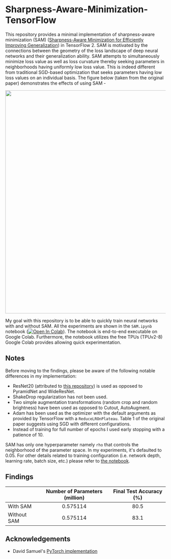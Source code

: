 # Sharpness-Aware-Minimization-TensorFlow
This repository provides a minimal implementation of sharpness-aware minimization (SAM) ([Sharpness-Aware Minimization for Efficiently Improving Generalization](https://arxiv.org/abs/2010.01412)) in TensorFlow 2. SAM is motivated by the connections between the geometry of the loss landscape of deep neural networks and their generalization ability. SAM attempts to simultaneously minimize loss value as well as loss curvature thereby seeking parameters in neighborhoods having uniformly low loss value. This is indeed different from traditional SGD-based optimization that seeks parameters having low loss values on an individual basis. The figure below (taken from the original paper) demonstrates the effects of using SAM - 

<p align="center">
<img src="https://i.ibb.co/1zP7gJN/image.png" width=700></img>
</p>

My goal with this repository is to be able to quickly train neural networks with and without SAM. All the experiments are shown in the `SAM.ipynb` notebook ([![Open In Colab](https://colab.research.google.com/assets/colab-badge.svg)](https://colab.research.google.com/github/sayakpaul/Sharpness-Aware-Minimization-TensorFlow/blob/main/SAM.ipynb)). The notebook is end-to-end executable on Google Colab. Furthermore, the notebook utilizes the free TPUs (TPUv2-8) Google Colab provides allowing quick experimentation.

## Notes

Before moving to the findings, please be aware of the following notable differences in my implementation:

* ResNet20 (attributed to [this repository](https://github.com/GoogleCloudPlatform/keras-idiomatic-programmer/blob/master/zoo/resnet/resnet_cifar10.py)) is used as opposed to PyramidNet and WideResNet. 
* ShakeDrop regularization has not been used.
* Two simple augmentation transformations (random crop and random brightness) have been used as opposed to Cutout, AutoAugment. 
* Adam has been used as the optimizer with the default arguments as provided by TensorFlow with a `ReduceLROnPlateau`. Table 1 of the original paper suggests using SGD with different configurations. 
* Instead of training for full number of epochs I used early stopping with a patience of 10.

SAM has only one hyperparameter namely `rho` that controls the neighborhood of the parameter space. In my experiments, it's defaulted to 0.05. For other details related to training configuration (i.e. network depth, learning rate, batch size, etc.) please refer to [the notebook](https://colab.research.google.com/github/sayakpaul/Sharpness-Aware-Minimization-TensorFlow/blob/main/SAM.ipynb).

## Findings

|             | Number of Parameters (million) | Final Test Accuracy (%) |
|-------------|:------------------------------:|:-----------------------:|
|   With SAM  |            0.575114            |           80.5          |
| Without SAM |            0.575114            |           83.1          |


## Acknowledgements
* David Samuel's [PyTorch implementation](https://github.com/davda54/sam)
